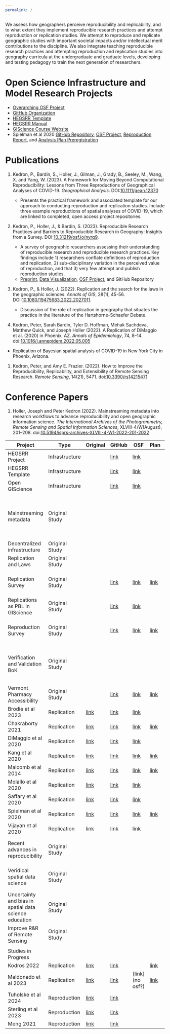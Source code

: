 ```yaml
---
permalink: /
---
```


We assess how geographers perceive reproducibility and replicability, and to what extent they implement reproducible research practices and attempt reproduction or replication studies.
We attempt to reproduce and replicate geographic studies with important societal impacts and/or intellectual merit contributions to the discipline.
We also integrate teaching reproducible research practices and attempting reproduction and replication studies into geography curricula at the undergraduate and graduate levels, developing and testing pedagogy to train the next generation of researchers.

# Open Science Infrastructure and Model Research Projects
- [Overarching OSF Project](https://doi.org/10.17605/OSF.IO/C5A2R)
- [GitHub Organization](https://www.github.com/HEGSRR)
- [HEGSRR Template](https://www.github.com/HEGSRR/HEGSRR-Template)
- [HEGSRR Manual](https://www.github.com/HEGSRR/HEGSRR-Manual)
- [GIScience Course Website](https://opengisci.github.io)
- Spielman et al 2020 [GitHub Repository](https://github.com/HEGSRR/RPl-Spielman-2020), [OSF Project](https://doi.org/10.17605/OSF.IO/DZPE9), [Reproduction Report](https://doi.org/10.17605/OSF.IO/4S62B), and [Analysis Plan Preregistration](https://doi.org/10.17605/OSF.IO/9NTDS)

# Publications

1. Kedron, P., Bardin, S., Holler, J., Gilman, J., Grady, B., Seeley, M., Wang, X. and Yang, W. (2023). A Framework for Moving Beyond Computational Reproducibility: Lessons from Three Reproductions of Geographical Analyses of COVID-19. *Geographical Analysis*. DOI:[10.1111/gean.12370](http://doi.org/10.1111/gean.12370)
   - Presents the practical framework and associated template for our approach to conducting reproduction and replication studies. Include three example reproductions of spatial analyses of COVID-19, which are linked to completed, open access project repositories.

1. Kedron, P., Holler, J., & Bardin, S. (2023). Reproducible Research Practices and Barriers to Reproducible Research in Geography: Insights from a Survey. DOI:[10.31219/osf.io/nyrq9](http://doi.org/10.31219/osf.io/nyrq9).
   - A survey of geographic researchers assessing their understanding of reproducible research and reproducible research practices. Key findings include 1) researchers conflate definitions of reproduction and replication, 2) sub-disciplinary variation in the perceived value of reproduction, and that 3) very few attempt and publish reproduction studies.
   - [Preprint](https://doi.org/10.31219/osf.io/nyrq9), [Data Visualization](https://doi.org/10.17605/OSF.IO/B47XU), [OSF Project](https://doi.org/10.17605/OSF.IO/5YEQ8), and GitHub Repository

1. Kedron, P., & Holler, J. (2022). Replication and the search for the laws in the geographic sciences. *Annals of GIS*, 28(1), 45-56. DOI:[10.1080/19475683.2022.2027011](https://doi.org/10.1080/19475683.2022.2027011).
   - Discussion of the role of replication in geography that situates the practice in the literature of the Hartshorne-Schaefer Debate.

1. Kedron, Peter, Sarah Bardin, Tyler D. Hoffman, Mehak Sachdeva, Matthew Quick, and Joseph Holler (2022). A Replication of DiMaggio et al. (2020) in Phoenix, AZ. *Annals of Epidemiology*, 74, 8–14. doi:[10.1016/j.annepidem.2022.05.005](https://doi.org/10.1016/j.annepidem.2022.05.005)
  - Replication of Bayesian spatial analysis of COVID-19 in New York City in Phoenix, Arizona.

1. Kedron, Peter, and Amy E. Frazier. (2022). How to Improve the Reproducibility, Replicability, and Extensibility of Remote Sensing Research. *Remote Sensing*, 14(21), 5471. doi:[10.3390/rs14215471](https://doi.org/10.3390/rs14215471)

# Conference Papers

1. Holler, Joseph and Peter Kedron (2022). Mainstreaming metadata into research workflows to advance reproducibility and open geographic information science. *The International Archives of the Photogrammetry, Remote Sensing and Spatial Information Sciences*, XLVIII-4/W(August), 201–208. doi:[10.5194/isprs-archives-XLVIII-4-W1-2022-201-2022](https://doi.org/10.5194/isprs-archives-XLVIII-4-W1-2022-201-2022)

Project | Type | Original | GitHub | OSF | Plan | Report | Preprint | Publication | Website | Journal
| --- | --- | --- | --- | --- | --- | --- | --- | --- | --- | --- |
HEGSRR Project | Infrastructure |  | [link](https://github.com/hegsrr) | [link](https://doi.org/10.17605/OSF.IO/C5A2R) |  |  |  |  | [link](https://hegsrr.github.io) | 
HEGSRR Template | Infrastructure |  | [link](https://github.com/HEGSRR/HEGSRR-Template) | [link](https://doi.org/10.17605/OSF.IO/W29MQ) |  |  |  |  |  | 
Open GIScience | Infrastructure |  | [link](https://github.com/opengisci/opengisci.github.io) | [link](https://doi.org/10.17605/OSF.IO/8RKYS) |  |  |  |  | [link](https://opengisci.github.io) | 
Mainstreaming metadata | Original Study |  |  |  |  |  |  | [link](https://doi.org/10.5194/isprs-archives-XLVIII-4-W1-2022-201-2022) |  | The International Archives of the Photogrammetry, Remote Sensing and Spatial Information Sciences
Decentralized infrastructure | Original Study |  |  |  |  |  |  | [link](https://doi.org/10.5703/1288284317675) |  | I-GUIDE Forum 2023
Replication and Laws | Original Study |  |  |  |  |  |  | [link](https://doi.org/10.1080/19475683.2022.2027011) |  | Annals of GIS
Replication Survey | Original Study |  | [link](https://github.com/HEGSRR/OR-Replicability-in-Geography-Survey) | [link](https://doi.org/10.17605/OSF.IO/X6QRK) | [link](https://doi.org/10.17605/OSF.IO/A4NWG) |  | [link](https://doi.org/10.31222/osf.io/cgvzp_v1) | [link](https://doi.org/10.1080/24694452.2024.2415695) | [link](https://doi.org/10.17605/OSF.IO/KUCHA) | Annals of the American Association of Geographers
Replications as PBL in GIScience | Original Study |  | [link](https://github.com/HEGSRR/OR-RR-as-PBL-in-GIScience ) | [link](https://doi.org/10.17605/OSF.IO/N8S43) |  |  | [link](https://doi.org/10.31219/osf.io/6mnaj_v1) |  |  | Transactions in GIS
Reproduction Survey | Original Study |  | [link](https://github.com/HEGSRR/OR-Reproducibility-in-Geography-Survey) | [link](https://doi.org/10.17605/OSF.IO/5YEQ8) | [link](https://doi.org/10.17605/OSF.IO/6ZJCP) |  | [link](https://doi.org/10.31219/osf.io/nyrq9) | [link](https://doi.org/10.1080/24694452.2023.2276115) | [link](https://doi.org/10.17605/OSF.IO/B47XU) | Annals of the American Association of Geographers
Verification and Validation BoK | Original Study |  |  |  |  |  |  | [link](https://doi.org/10.22224/gistbok/2024.1.13) |  | Geographic Information Science & Technology Body of Knowledge
Vermont Pharmacy Accessibility | Original Study |  | [link](https://github.com/HEGSRR/OR-VT-Pharmacy) | [link](https://doi.org/10.17605/OSF.IO/BCQ9S) | [link](https://doi.org/10.17605/OSF.IO/SKUD7) | [link](https://doi.org/10.17605/OSF.IO/MBC2W) | [link](https://doi.org/10.1101/2025.04.29.25326678) |  | [link](https://hegsrr.github.io/OR-VT-Pharmacy/) | BMC Health Services
Brodie et al 2023 | Replication | [link](https://doi.org/10.1038/s41586-023-06410-z) | [link](https://github.com/HEGSRR/RPl-Brodie-2023) | [link](https://doi.org/10.17605/OSF.IO/QDBU2) |  | [link](https://github.com/HEGSRR/RPl-Brodie-2023/blob/main/docs/report/RPL-Report.pdf) |  |  |  | 
Chakraborty 2021 | Replication | [link](https://doi.org/10.1016/j.dhjo.2020.101007) | [link](https://github.com/HEGSRR/RPr-Chakraborty-2021) | [link](https://doi.org/10.17605/OSF.IO/S5MTQ) | [link](https://doi.org/10.17605/OSF.IO/MJXHD) | [link](https://doi.org/10.17605/OSF.IO/647EX) |  |  |  | 
DiMaggio et al 2020 | Replication | [link](https://doi.org/10.1016/j.annepidem.2020.08.012) | [link](https://github.com/HEGSRR/RPl-DiMaggio-2021) | [link](https://doi.org/10.17605/OSF.IO/N32GE) |  | [link](https://github.com/HEGSRR/RPl-DiMaggio-2021/blob/main/docs/report/report.md) | [link](http://doi.org/10.2139/ssrn.3995296) | [link](https://doi.org/10.1016/j.annepidem.2022.05.005) |  | Annals of Epidemiology
Kang et al 2020 | Replication | [link](https://doi.org/10.1186/s12942-020-00229-x) | [link](https://github.com/HEGSRR/RPr-Kang-2020 ) | [link](https://doi.org/10.17605/OSF.IO/N92V3) | [link](https://github.com/HEGSRR/RPr-Kang-2020/blob/main/docs/report/preanalysis.md) | [link](https://github.com/HEGSRR/RPr-Kang-2020/blob/main/docs/report/02-COVID-19Acc-Original.pdf) |  |  |  | 
Malcomb et al 2014 | Replication | [link](https://doi.org/10.1016/j.apgeog.2014.01.004) | [link](https://github.com/HEGSRR/RPr-Malcomb-2014) | [link](https://doi.org/10.17605/OSF.IO/MGSR4) | [link](https://github.com/HEGSRR/RPr-Malcomb-2014/blob/main/docs/report/preanalysis.md) |  |  |  |  | 
Molallo et al 2020 | Replication | [link](https://doi.org/10.1016/j.scitotenv.2020.138884) | [link](https://github.com/HEGSRR/RPr-Mollalo-2020) | [link](https://doi.org/10.17605/OSF.IO/E43KQ ) |  | [link](https://github.com/HEGSRR/RPr-Mollalo-2020/blob/main/docs/report/RP-Mollalo-Report.pdf) |  | [link](https://doi.org/10.1111/gean.12370) |  | Geographical Analysis
Saffary et al 2020 | Replication | [link](https://doi.org/10.3389/fpubh.2020.579190) | [link](https://github.com/HEGSRR/RPr-Saffary-2020) | [link](https://doi.org/10.17605/OSF.IO/QFKG4) |  | [link](https://github.com/HEGSRR/RPr-Saffary-2020/blob/main/docs/report/RP-Saffary-Report.pdf ) |  | [link](https://doi.org/10.1111/gean.12370) |  | Geographical Analysis
Spielman et al 2020 | Replication | [link](https://doi.org/10.1007/s11069-019-03820-z) | [link](https://github.com/HEGSRR/RPl-Spielman-2020) | [link](https://doi.org/10.17605/OSF.IO/DZPE9) | [link](https://doi.org/10.17605/OSF.IO/9NTDS) | [link](https://doi.org/10.17605/OSF.IO/4S62B) |  |  |  | 
Vijayan et al 2020 | Replication | [link](https://doi.org/10.1093/cid/ciaa1692) | [link](https://github.com/HEGSRR/RP-Vijayan-2020) | [link](https://doi.org/10.17605/OSF.IO/MY5DZ) |  | [link](https://github.com/HEGSRR/RP-Vijayan-2020/blob/main/docs/report/RP-Vijayan-Report.pdf) |  | [link](https://doi.org/10.1111/gean.12370) |  | Geographical Analysis
Recent advances in reproducibility | Original Study |  |  |  |  |  |  |  |  | Cartography and Geographic Information Science
Veridical spatial data science | Original Study |  |  |  |  |  |  | [link](https://doi.org/10.25436/E20016) |  | Spatial Data Science Symposium 2021
Uncertainty and bias in spatial data science education | Original Study |  |  |  |  |  |  | [link](https://doi.org/10.5703/1288284317799) |  | I-GUIDE Forum 2024
Improve R&R of Remote Sensing | Original Study |  |  |  |  |  |  | [link](https://doi.org/10.3390/rs14215471) |  | Remote Sensing
 |  |  |  |  |  |  |  |  |  | 
Studies in Progress |  |  |  |  |  |  |  |  |  | 
Kodros 2022 | Replication | [link](https://doi.org/10.1038/s41467-022-33372-z) | [link](https://github.com/geog210c/Reproduction-Kodros2022-Unequal-Exposure-Metals-Segregation ) |  | [link](https://github.com/geog210c/Reproduction-Kodros2022-Unequal-Exposure-Metals-Segregation/blob/main/docs/report/preanalysis_plan.pdf) | [link](https://github.com/geog210c/Reproduction-Kodros2022-Unequal-Exposure-Metals-Segregation/blob/main/docs/report/final_report.pdf) |  |  |  | 
Maldonado et al 2023 | Replication | [link](https://doi.org/10.1007/s10903-022-01376-y) | [link](https://github.com/geog210c/Reproduction-Maldonado2022-Social-Determinants-Hypertension-Latino-Destinations) | [link](no osf?) | [link](https://github.com/geog210c/Reproduction-Maldonado2022-Social-Determinants-Hypertension-Latino-Destinations/blob/main/docs/report/analysis_plan.md ) | [link](https://github.com/geog210c/Reproduction-Maldonado2022-Social-Determinants-Hypertension-Latino-Destinations/blob/main/docs/report/final_report.md) | [link](https://doi.org/10.21203/rs.3.rs-5876157/v1) |  |  | Journal of Immigrant and Minority Health
Tuholske et al 2024 | Reproduction | [link](https://doi.org/10.1038/s41893-024-01293-y) | [link](https://github.com/padutchfan123/tuholske-et-al-reproduction) |  |  |  |  |  |  | 
Sterling et al 2023 | Reproduction | [link](https://doi.org/10.1089/env.2022.0115) | [link](https://github.com/jorredahl/RPr-Sterling-2023) |  |  |  |  |  |  | 
Meng 2021 | Reproduction | [link](https://doi.org/10.5719/hgeo.2021.152.5) | [link](https://github.com/DermotMcMillan/RPr-CT-crime) |  |  |  |  |  |  | 


